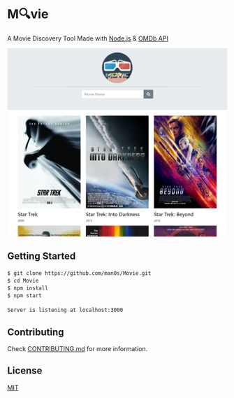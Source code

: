# M🔍vie
A Movie Discovery Tool Made with <a href="https://nodejs.org">Node.js</a> & <a href="https://www.omdbapi.com">OMDb API</a>

![](https://raw.githubusercontent.com/man0s/Movie/master/screenshot.png)

## Getting Started

```bash
$ git clone https://github.com/man0s/Movie.git
$ cd Movie
$ npm install
$ npm start

Server is listening at localhost:3000
```

## Contributing

Check [CONTRIBUTING.md](CONTRIBUTING.md) for more information.

## License

[MIT](LICENSE)
